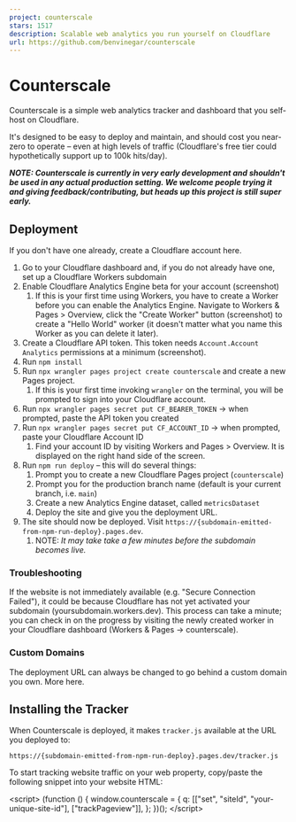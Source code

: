 ```yaml
---
project: counterscale
stars: 1517
description: Scalable web analytics you run yourself on Cloudflare
url: https://github.com/benvinegar/counterscale
---
```


Counterscale
============

Counterscale is a simple web analytics tracker and dashboard that you self-host on Cloudflare.

It's designed to be easy to deploy and maintain, and should cost you near-zero to operate – even at high levels of traffic (Cloudflare's free tier could hypothetically support up to 100k hits/day).

**_NOTE: Counterscale is currently in very early development and shouldn't be used in any actual production setting. We welcome people trying it and giving feedback/contributing, but heads up this project is still super early._**

Deployment
----------

If you don't have one already, create a Cloudflare account here.

1.  Go to your Cloudflare dashboard and, if you do not already have one, set up a Cloudflare Workers subdomain
2.  Enable Cloudflare Analytics Engine beta for your account (screenshot)
    1.  If this is your first time using Workers, you have to create a Worker before you can enable the Analytics Engine. Navigate to Workers & Pages > Overview, click the "Create Worker" button (screenshot) to create a "Hello World" worker (it doesn't matter what you name this Worker as you can delete it later).
3.  Create a Cloudflare API token. This token needs `Account.Account Analytics` permissions at a minimum (screenshot).
4.  Run `npm install`
5.  Run `npx wrangler pages project create counterscale` and create a new Pages project.
    1.  If this is your first time invoking `wrangler` on the terminal, you will be prompted to sign into your Cloudflare account.
6.  Run `npx wrangler pages secret put CF_BEARER_TOKEN` → when prompted, paste the API token you created
7.  Run `npx wrangler pages secret put CF_ACCOUNT_ID` → when prompted, paste your Cloudflare Account ID
    1.  Find your account ID by visiting Workers and Pages > Overview. It is displayed on the right hand side of the screen.
8.  Run `npm run deploy` – this will do several things:
    1.  Prompt you to create a new Cloudflare Pages project (`counterscale`)
    2.  Prompt you for the production branch name (default is your current branch, i.e. `main`)
    3.  Create a new Analytics Engine dataset, called `metricsDataset`
    4.  Deploy the site and give you the deployment URL.
9.  The site should now be deployed. Visit `https://{subdomain-emitted-from-npm-run-deploy}.pages.dev`.
    1.  NOTE: _It may take take a few minutes before the subdomain becomes live._

### Troubleshooting

If the website is not immediately available (e.g. "Secure Connection Failed"), it could be because Cloudflare has not yet activated your subdomain (yoursubdomain.workers.dev). This process can take a minute; you can check in on the progress by visiting the newly created worker in your Cloudflare dashboard (Workers & Pages → counterscale).

### Custom Domains

The deployment URL can always be changed to go behind a custom domain you own. More here.

Installing the Tracker
----------------------

When Counterscale is deployed, it makes `tracker.js` available at the URL you deployed to:

```
https://{subdomain-emitted-from-npm-run-deploy}.pages.dev/tracker.js
```

To start tracking website traffic on your web property, copy/paste the following snippet into your website HTML:

<script\>
    (function () {
        window.counterscale \= {
            q: \[\["set", "siteId", "your-unique-site-id"\], \["trackPageview"\]\],
        };
    })();
</script\>
<script
    id\="counterscale-script"
    src\="https://{subdomain-emitted-from-npm-run-deploy}.pages.dev/tracker.js"
    defer
\></script\>

Be sure to replace `your-unique-site-id` with a unique string/slug representing your web property. Use a unique site ID for each property you place the tracking script on.

Development
-----------

### Config

To get started, in the project root, copy `.dev.vars.example` to `.dev.vars`.

Open `.dev.vars` and enter the same values for `CF_BEARER_TOKEN` and `CF_ACCOUNT_ID` you used earlier.

### Running the Server

Counterscale is built on Remix and Cloudflare Workers. In development, you have two options:

1.  `npm run dev` → This runs the Vite development server in Node.js. This server will automatically rebuild files when you change them, but it does not best reflect Cloudflare's serverless platform.
2.  `npm run preview` → This runs Cloudflare's Miniflare server with a build of the Remix files. This closer matches the deployment environment, but does not (yet) automatically rebuild your app.

Notes
-----

### Database

There is only one "database": the Cloudflare Analytics Engine dataset, which is communicated entirely over HTTP using Cloudflare's API.

Right now there is no local "test" database. This means in local development:

-   Writes will no-op (no hits will be recorded)
-   Reads will be read from the production Analaytics Engine dataset (local development shows production data)

### Sampling

Cloudflare Analytics Engine uses sampling to make high volume data ingestion/querying affordable at scale (this is similar to most other analytics tools, see Google Analytics on Sampling). You can find out more how sampling works with CF AE here.

Contributing
------------

Counterscale development is 100% volunteer-driven. If you use and like this software and want to see it improve, we encourage you to contribute with Issues or Pull Requests.

### Development Philosophy

The primary goal of Counterscale is to be super easy to self-host and maintain. It should be "set up once and forget".

To achieve that:

-   There should be no application state outside of CF Analytics Engine
    -   e.g. no additional relational database like MySQL, PostgreSQL, etc.
    -   That means no `users` table, no `sites` table, etc.
    -   This also means retention will be limited by what CF Analytics Engine provides. While it could be possible to stand up a "hit counter" for long-lived data (e.g. years), that would mean another database, which we will not pursue.
-   We prioritize backwards compatibility
    -   New `metricsDataset` columns can be added, but old columns cannot be removed or renamed (they can however, be "forgotten").
    -   That also means it's okay if a feature only works during a period where the data is active.
